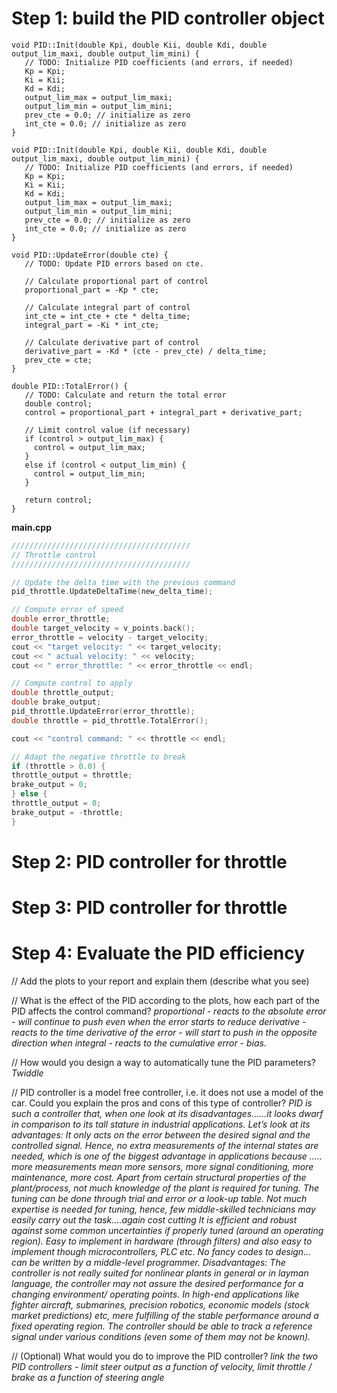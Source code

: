 # Step 1: build the PID controller object

```
void PID::Init(double Kpi, double Kii, double Kdi, double output_lim_maxi, double output_lim_mini) {
   // TODO: Initialize PID coefficients (and errors, if needed)
   Kp = Kpi;
   Ki = Kii;
   Kd = Kdi;
   output_lim_max = output_lim_maxi;
   output_lim_min = output_lim_mini;
   prev_cte = 0.0; // initialize as zero
   int_cte = 0.0; // initialize as zero
}

void PID::Init(double Kpi, double Kii, double Kdi, double output_lim_maxi, double output_lim_mini) {
   // TODO: Initialize PID coefficients (and errors, if needed)
   Kp = Kpi;
   Ki = Kii;
   Kd = Kdi;
   output_lim_max = output_lim_maxi;
   output_lim_min = output_lim_mini;
   prev_cte = 0.0; // initialize as zero
   int_cte = 0.0; // initialize as zero
}

void PID::UpdateError(double cte) {
   // TODO: Update PID errors based on cte.
   
   // Calculate proportional part of control
   proportional_part = -Kp * cte;

   // Calculate integral part of control
   int_cte = int_cte + cte * delta_time;
   integral_part = -Ki * int_cte;

   // Calculate derivative part of control
   derivative_part = -Kd * (cte - prev_cte) / delta_time; 
   prev_cte = cte;
}

double PID::TotalError() {
   // TODO: Calculate and return the total error
   double control;
   control = proportional_part + integral_part + derivative_part;

   // Limit control value (if necessary)  
   if (control > output_lim_max) {
   	 control = output_lim_max;
   }
   else if (control < output_lim_min) {
     control = output_lim_min;
   }
   
   return control;
}
```

**main.cpp**
```c++
////////////////////////////////////////
// Throttle control
////////////////////////////////////////

// Update the delta time with the previous command
pid_throttle.UpdateDeltaTime(new_delta_time);

// Compute error of speed
double error_throttle;
double target_velocity = v_points.back();
error_throttle = velocity - target_velocity;
cout << "target velocity: " << target_velocity;
cout << " actual velocity: " << velocity;
cout << " error_throttle: " << error_throttle << endl;

// Compute control to apply
double throttle_output;
double brake_output;
pid_throttle.UpdateError(error_throttle);
double throttle = pid_throttle.TotalError();

cout << "control command: " << throttle << endl;

// Adapt the negative throttle to break
if (throttle > 0.0) {
throttle_output = throttle;
brake_output = 0;
} else {
throttle_output = 0;
brake_output = -throttle;
}
```

# Step 2: PID controller for throttle

# Step 3: PID controller for throttle

# Step 4: Evaluate the PID efficiency




// Add the plots to your report and explain them (describe what you see)



// What is the effect of the PID according to the plots, how each part of the PID affects the control command?
*proportional - reacts to the absolute error - will continue to push even when the error starts to reduce derivative - reacts to the time derivative of the error - will start to push in the opposite direction when integral - reacts to the cumulative error - bias.*

// How would you design a way to automatically tune the PID parameters?
*Twiddle*

// PID controller is a model free controller, i.e. it does not use a model of the car. Could you explain the pros and cons of this type of controller?
*PID is such a controller that, when one look at its disadvantages……it looks dwarf in comparison to its tall stature in industrial applications. Let’s look at its advantages: It only acts on the error between the desired signal and the controlled signal. Hence, no extra measurements of the internal states are needed, which is one of the biggest advantage in applications because ….. more measurements mean more sensors, more signal conditioning, more maintenance, more cost.
Apart from certain structural properties of the plant/process, not much knowledge of the plant is required for tuning. The tuning can be done through trial and error or a look-up table. Not much expertise is needed for tuning, hence, few middle-skilled technicians may easily carry out the task….again cost cutting
It is efficient and robust against some common uncertainties if properly tuned (around an operating region).
Easy to implement in hardware (through filters) and also easy to implement though microcontrollers, PLC etc. No fancy codes to design… can be written by a middle-level programmer.
Disadvantages: The controller is not really suited for nonlinear plants in general or in layman language, the controller may not assure the desired performance for a changing environment/ operating points. In high-end applications like fighter aircraft, submarines, precision robotics, economic models (stock market predictions) etc, mere fulfilling of the stable performance around a fixed operating region. The controller should be able to track a reference signal under various conditions (even some of them may not be known).*

// (Optional) What would you do to improve the PID controller?
*link the two PID controllers - limit steer output as a function of velocity, limit throttle / brake as a function of steering angle*
